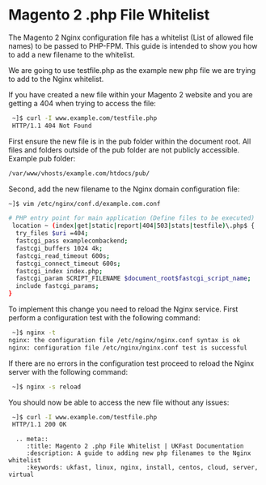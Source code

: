 # Magento 2 .php File Whitelist

The Magento 2 Nginx configuration file has a whitelist (List of allowed file names) to be passed to PHP-FPM. This guide is intended to show you how to add a new filename to the whitelist.

We are going to use testfile.php as the example new php file we are trying to add to the Nginx whitelist.

If you have created a new file within your Magento 2 website and you are getting a 404 when trying to access the file:

```bash
 ~]$ curl -I www.example.com/testfile.php
 HTTP/1.1 404 Not Found
```

First ensure the new file is in the pub folder within the document root. All files and folders outside of the pub folder are not publicly accessible. Example pub folder:

```bash
/var/www/vhosts/example.com/htdocs/pub/
```

Second, add the new filename to the Nginx domain configuration file:

```bash
~]$ vim /etc/nginx/conf.d/example.com.conf

# PHP entry point for main application (Define files to be executed)
 location ~ (index|get|static|report|404|503|stats|testfile)\.php$ {
  try_files $uri =404;
  fastcgi_pass examplecombackend;
  fastcgi_buffers 1024 4k;
  fastcgi_read_timeout 600s;
  fastcgi_connect_timeout 600s;
  fastcgi_index index.php;
  fastcgi_param SCRIPT_FILENAME $document_root$fastcgi_script_name;
  include fastcgi_params;
}
 ```
To implement this change you need to reload the Nginx service. First perform a configuration test with the following command:

```bash
 ~]$ nginx -t
nginx: the configuration file /etc/nginx/nginx.conf syntax is ok
nginx: configuration file /etc/nginx/nginx.conf test is successful
```

If there are no errors in the configuration test proceed to reload the Nginx server with the following command:

```bash
 ~]$ nginx -s reload
```

You should now be able to access the new file without any issues:

```bash
 ~]$ curl -I www.example.com/testfile.php
 HTTP/1.1 200 OK
```

```eval_rst
  .. meta::
     :title: Magento 2 .php File Whitelist | UKFast Documentation
     :description: A guide to adding new php filenames to the Nginx whitelist
     :keywords: ukfast, linux, nginx, install, centos, cloud, server, virtual

